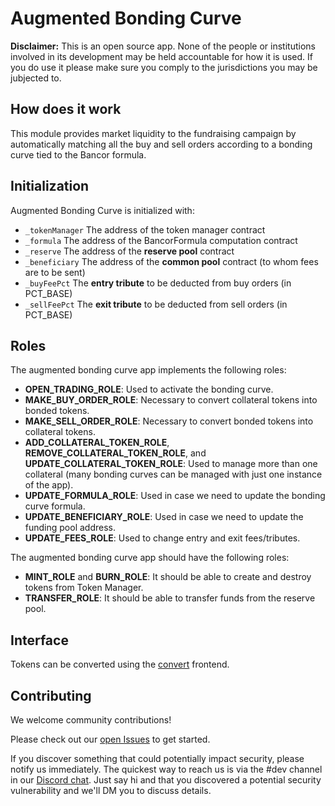 Augmented Bonding Curve
=======================

**Disclaimer:** This is an open source app. None of the people or institutions involved in its development may be held accountable for how it is used. If you do use it please make sure you comply to the jurisdictions you may be jubjected to.

## How does it work

This module provides market liquidity to the fundraising campaign by automatically matching all the buy and sell orders according to a bonding curve tied to the Bancor formula.

## Initialization

Augmented Bonding Curve is initialized with:
* `_tokenManager` The address of the token manager contract
* `_formula`      The address of the BancorFormula computation contract
* `_reserve`      The address of the **reserve pool** contract
* `_beneficiary`  The address of the **common pool** contract (to whom fees are to be sent)
* `_buyFeePct`    The **entry tribute** to be deducted from buy orders (in PCT_BASE)
* `_sellFeePct`   The **exit tribute** to be deducted from sell orders (in PCT_BASE)

## Roles

The augmented bonding curve app implements the following roles:
* **OPEN_TRADING_ROLE**: Used to activate the bonding curve.
* **MAKE_BUY_ORDER_ROLE**: Necessary to convert collateral tokens into bonded tokens.
* **MAKE_SELL_ORDER_ROLE**: Necessary to convert bonded tokens into collateral tokens.
* **ADD_COLLATERAL_TOKEN_ROLE**, **REMOVE_COLLATERAL_TOKEN_ROLE**, and **UPDATE_COLLATERAL_TOKEN_ROLE**: Used to manage more than one collateral (many bonding curves can be managed with just one instance of the app).
* **UPDATE_FORMULA_ROLE**: Used in case we need to update the bonding curve formula.
* **UPDATE_BENEFICIARY_ROLE**: Used in case we need to update the funding pool address.
* **UPDATE_FEES_ROLE**: Used to change entry and exit fees/tributes.

The augmented bonding curve app should have the following roles:
* **MINT_ROLE** and **BURN_ROLE**: It should be able to create and destroy tokens from Token Manager.
* **TRANSFER_ROLE**: It should be able to transfer funds from the reserve pool.

## Interface

Tokens can be converted using the [convert](https://github.com/CommonsSwarm/tec-convert) frontend.

## Contributing

We welcome community contributions!

Please check out our [open Issues](https://github.com/commonsswarm/augmented-bonding-curve/issues) to get started.

If you discover something that could potentially impact security, please notify us immediately. The quickest way to reach us is via the #dev channel in our [Discord chat](https://discord.gg/n58U4hA). Just say hi and that you discovered a potential security vulnerability and we'll DM you to discuss details.
